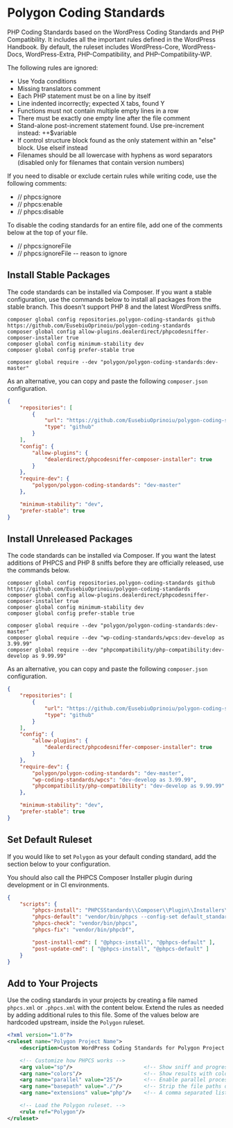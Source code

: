# Polygon Coding Standards

PHP Coding Standards based on the WordPress Coding Standards and PHP Compatibility. It includes all the important rules defined in the WordPress Handbook. By default, the ruleset includes WordPress-Core, WordPress-Docs, WordPress-Extra, PHP-Compatibility, and PHP-Compatibility-WP.

The following rules are ignored:

- Use Yoda conditions
- Missing translators comment
- Each PHP statement must be on a line by itself
- Line indented incorrectly; expected X tabs, found Y
- Functions must not contain multiple empty lines in a row
- There must be exactly one empty line after the file comment
- Stand-alone post-increment statement found. Use pre-increment instead: ++$variable
- If control structure block found as the only statement within an "else" block. Use elseif instead
- Filenames should be all lowercase with hyphens as word separators (disabled only for filenames that contain version numbers)

If you need to disable or exclude certain rules while writing code, use the following comments:

- // phpcs:ignore
- // phpcs:enable
- // phpcs:disable

To disable the coding standards for an entire file, add one of the comments below at the top of your file.

- // phpcs:ignoreFile
- // phpcs:ignoreFile -- reason to ignore

## Install Stable Packages

The code standards can be installed via Composer. If you want a stable configuration, use the commands below to install all packages from the stable branch. This doesn't support PHP 8 and the latest WordPress sniffs.

```
composer global config repositories.polygon-coding-standards github https://github.com/EusebiuOprinoiu/polygon-coding-standards
composer global config allow-plugins.dealerdirect/phpcodesniffer-composer-installer true
composer global config minimum-stability dev
composer global config prefer-stable true

composer global require --dev "polygon/polygon-coding-standards:dev-master"
```

As an alternative, you can copy and paste the following `composer.json` configuration.

```JSON
{
	"repositories": [
		{
			"url": "https://github.com/EusebiuOprinoiu/polygon-coding-standards",
			"type": "github"
		}
	],
	"config": {
		"allow-plugins": {
			"dealerdirect/phpcodesniffer-composer-installer": true
		}
	},
	"require-dev": {
		"polygon/polygon-coding-standards": "dev-master"
	},

	"minimum-stability": "dev",
	"prefer-stable": true
}
```

## Install Unreleased Packages

The code standards can be installed via Composer. If you want the latest additions of PHPCS and PHP 8 sniffs before they are officially released, use the commands below.

```
composer global config repositories.polygon-coding-standards github https://github.com/EusebiuOprinoiu/polygon-coding-standards
composer global config allow-plugins.dealerdirect/phpcodesniffer-composer-installer true
composer global config minimum-stability dev
composer global config prefer-stable true

composer global require --dev "polygon/polygon-coding-standards:dev-master"
composer global require --dev "wp-coding-standards/wpcs:dev-develop as 3.99.99"
composer global require --dev "phpcompatibility/php-compatibility:dev-develop as 9.99.99"
```

As an alternative, you can copy and paste the following `composer.json` configuration.

```JSON
{
	"repositories": [
		{
			"url": "https://github.com/EusebiuOprinoiu/polygon-coding-standards",
			"type": "github"
		}
	],
	"config": {
		"allow-plugins": {
			"dealerdirect/phpcodesniffer-composer-installer": true
		}
	},
	"require-dev": {
		"polygon/polygon-coding-standards": "dev-master",
		"wp-coding-standards/wpcs": "dev-develop as 3.99.99",
		"phpcompatibility/php-compatibility": "dev-develop as 9.99.99"
	},

	"minimum-stability": "dev",
	"prefer-stable": true
}
```

## Set Default Ruleset

If you would like to set `Polygon` as your default conding standard, add the section below to your configuration.

You should also call the PHPCS Composer Installer plugin during development or in CI environments.

```JSON
{
	"scripts": {
		"phpcs-install": "PHPCSStandards\\Composer\\Plugin\\Installers\\PHPCodeSniffer\\Plugin::run",
		"phpcs-default": "vendor/bin/phpcs --config-set default_standard Polygon",
		"phpcs-check": "vendor/bin/phpcs",
		"phpcs-fix": "vendor/bin/phpcbf",

		"post-install-cmd": [ "@phpcs-install", "@phpcs-default" ],
		"post-update-cmd": [ "@phpcs-install", "@phpcs-default" ]
	}
}
```

## Add to Your Projects

Use the coding standards in your projects by creating a file named `phpcs.xml` or `.phpcs.xml` with the content below. Extend the rules as needed by adding additional rules to this file. Some of the values below are hardcoded upstream, inside the `Polygon` ruleset.

```XML
<?xml version="1.0"?>
<ruleset name="Polygon Project Name">
	<description>Custom WordPress Coding Standards for Polygon Project Name</description>

	<!-- Customize how PHPCS works -->
	<arg value="sp"/>                       <!-- Show sniff and progress -->
	<arg name="colors"/>                    <!-- Show results with colors -->
	<arg name="parallel" value="25"/>       <!-- Enable parallel processing for faster results. -->
	<arg name="basepath" value="./"/>       <!-- Strip the file paths down to the relevant bit -->
	<arg name="extensions" value="php"/>    <!-- A comma separated list of file extensions to check -->

	<!-- Load the Polygon ruleset. -->
    <rule ref="Polygon"/>
</ruleset>
````
